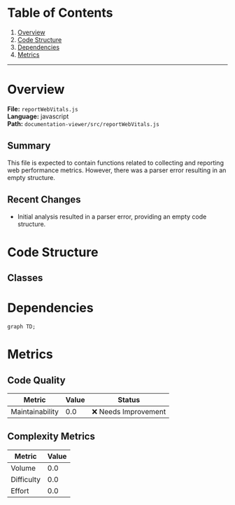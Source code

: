 # Table of Contents

1. [Overview](#overview)
2. [Code Structure](#code-structure)
3. [Dependencies](#dependencies)
4. [Metrics](#metrics)

---

# Overview

**File:** `reportWebVitals.js`  
**Language:** javascript  
**Path:** `documentation-viewer/src/reportWebVitals.js`  

## Summary

This file is expected to contain functions related to collecting and reporting web performance metrics. However, there was a parser error resulting in an empty structure.

## Recent Changes

- Initial analysis resulted in a parser error, providing an empty code structure.


# Code Structure

## Classes

# Dependencies

```mermaid
graph TD;
```

# Metrics

## Code Quality

| Metric | Value | Status |
|--------|-------|--------|
| Maintainability | 0.0 | ❌ Needs Improvement |
## Complexity Metrics

| Metric | Value |
|--------|--------|
| Volume | 0.0 |
| Difficulty | 0.0 |
| Effort | 0.0 |
